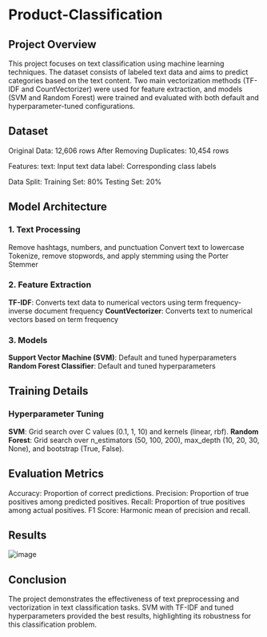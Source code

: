 # Product-Classification

## Project Overview
This project focuses on text classification using machine learning techniques. The dataset consists of labeled text data and aims to predict categories based on the text content. Two main vectorization methods (TF-IDF and CountVectorizer) were used for feature extraction, and models (SVM and Random Forest) were trained and evaluated with both default and hyperparameter-tuned configurations.

## Dataset
Original Data: 12,606 rows
After Removing Duplicates: 10,454 rows

Features:
text: Input text data
label: Corresponding class labels

Data Split:
Training Set: 80%
Testing Set: 20%

## Model Architecture
### 1. Text Processing
Remove hashtags, numbers, and punctuation
Convert text to lowercase
Tokenize, remove stopwords, and apply stemming using the Porter Stemmer

### 2. Feature Extraction
**TF-IDF**: Converts text data to numerical vectors using term frequency-inverse document frequency
**CountVectorizer**: Converts text to numerical vectors based on term frequency

### 3. Models
**Support Vector Machine (SVM)**: Default and tuned hyperparameters
**Random Forest Classifier**: Default and tuned hyperparameters

## Training Details
### Hyperparameter Tuning
**SVM**: Grid search over C values (0.1, 1, 10) and kernels (linear, rbf).
**Random Forest**: Grid search over n_estimators (50, 100, 200), max_depth (10, 20, 30, None), and bootstrap (True, False).

## Evaluation Metrics
Accuracy: Proportion of correct predictions.
Precision: Proportion of true positives among predicted positives.
Recall: Proportion of true positives among actual positives.
F1 Score: Harmonic mean of precision and recall.

## Results
![image](https://github.com/user-attachments/assets/ddb88431-18ec-47ed-9fff-4bf03a8ac797)


## Conclusion
The project demonstrates the effectiveness of text preprocessing and vectorization in text classification tasks. SVM with TF-IDF and tuned hyperparameters provided the best results, highlighting its robustness for this classification problem.
